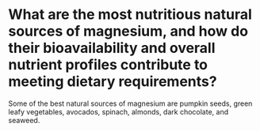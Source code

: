 # What are the most nutritious natural sources of magnesium, and how do their bioavailability and overall nutrient profiles contribute to meeting dietary requirements?

Some of the best natural sources of magnesium are pumpkin seeds, green leafy vegetables, avocados, spinach, almonds, dark chocolate, and seaweed.